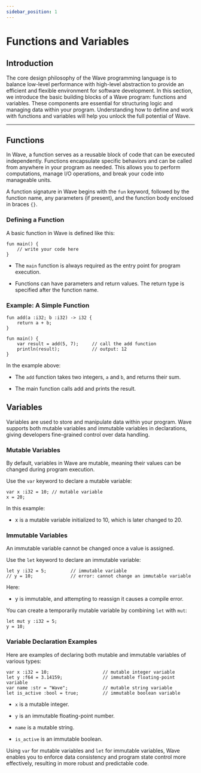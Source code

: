 ```yaml
---
sidebar_position: 1
---
```


# Functions and Variables

## Introduction
The core design philosophy of the Wave programming language is to balance low-level performance with high-level abstraction to provide an efficient and flexible environment for software development.
In this section, we introduce the basic building blocks of a Wave program: functions and variables. These components are essential for structuring logic and managing data within your program.
Understanding how to define and work with functions and variables will help you unlock the full potential of Wave.

---

## Functions
In Wave, a function serves as a reusable block of code that can be executed independently.
Functions encapsulate specific behaviors and can be called from anywhere in your program as needed. This allows you to perform computations, manage I/O operations, and break your code into manageable units.

A function signature in Wave begins with the `fun` keyword, followed by the function name, any parameters (if present), and the function body enclosed in braces `{}`.

### Defining a Function
A basic function in Wave is defined like this:

```wave
fun main() {
    // write your code here
}
```

* The `main` function is always required as the entry point for program execution.

* Functions can have parameters and return values. The return type is specified after the function name.

### Example: A Simple Function

```wave
fun add(a :i32; b :i32) -> i32 {
    return a + b;
}

fun main() {
    var result = add(5, 7);     // call the add function
    println(result);            // output: 12
}
```

In the example above:

* The `add` function takes two integers, `a` and `b`, and returns their sum.

* The main function calls add and prints the result.

## Variables
Variables are used to store and manipulate data within your program.
Wave supports both mutable variables and immutable variables in declarations, giving developers fine-grained control over data handling.

### Mutable Variables
By default, variables in Wave are mutable, meaning their values can be changed during program execution.

Use the `var` keyword to declare a mutable variable:
```wave
var x :i32 = 10; // mutable variable
x = 20;
```

In this example:

* x is a mutable variable initialized to 10, which is later changed to 20.

### Immutable Variables
An immutable variable cannot be changed once a value is assigned.

Use the `let` keyword to declare an immutable variable:
```wave
let y :i32 = 5;         // immutable variable
// y = 10;              // error: cannot change an immutable variable
```

Here:

* y is immutable, and attempting to reassign it causes a compile error.

You can create a temporarily mutable variable by combining `let` with `mut`:

```wave
let mut y :i32 = 5;
y = 10; 
```

### Variable Declaration Examples
Here are examples of declaring both mutable and immutable variables of various types:

```wave
var x :i32 = 10;                    // mutable integer variable
let y :f64 = 3.14159;               // immutable floating-point variable
var name :str = "Wave";             // mutable string variable
let is_active :bool = true;         // immutable boolean variable
```

* `x` is a mutable integer.

* `y` is an immutable floating-point number.

* `name` is a mutable string.

* `is_active` is an immutable boolean.

Using `var` for mutable variables and `let` for immutable variables, Wave enables you to enforce data consistency and program state control more effectively, resulting in more robust and predictable code.